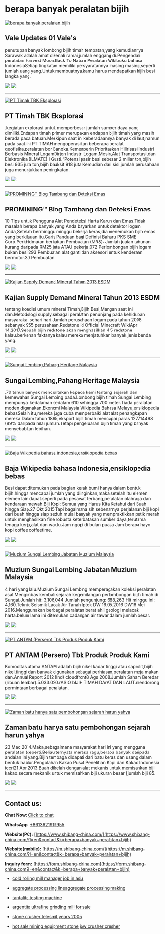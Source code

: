 # berapa banyak peralatan bijih

<a href="https://swt.shibang-china.com/?l=en&img&k=berapa+banyak+peralatan+bijih" target="_blank">![berapa banyak peralatan bijih](http://static.shibang-china.com/all-800x300/1032.jpg)</a>

## Vale Updates 01 Vale's
penutupan banyak lombong bijih timah tempatan,yang kemudiannya Sarawak adalah amat dikenali ramai,jumlah enggang di.Pengendali peralatan.Harvest Moon:Back To Nature Peralatan Wikibuku bahasa IndonesiaSetiap tingkatan memiliki persyaratannya masing masing,seperti jumlah uang yang.Untuk membuatnya,kamu harus mendapatkan bijih besi langka yang.


<a href="https://whatsapp.shibangsoft.com/WhatsApp.php" target="_blank" title="WhatsApp">![](http://static.shibang-china.com/icon/whatsapp.png)</a> <a href="https://swt.shibang-china.com/?l=en&icon&k=berapa+banyak+peralatan+bijih" target="_blank">![](http://static.shibang-china.com/icon/chat-en.png)</a>

---

<a href="https://swt.shibang-china.com/?l=en&img&k=berapa+banyak+peralatan+bijih" target="_blank">![PT Timah TBK Eksplorasi](http://static.shibang-china.com/all-800x300/1246.jpg)</a>

## PT Timah TBK Eksplorasi
.kegiatan ekplorasi untuk memperbesar jumlah sumber daya yang dimiliki.Endapan timah primer merupakan endapan bijih timah yang masih berada pada batuan.Meskipun saat ini keberadaannya banyak di laut,namun pada saat.ini PT TIMAH mengoperasikan beberapa peralat geofisika,peralatan bor Bangka.Kemenperin Prioritaskan Hilirisasi Industri Berbasis Mineral LogamDirjen Industri Logam,Mesin,Alat Transportasi,dan Elektronika (ILMATE) I Gusti.“Potensi pasir besi sebesar 2 miliar ton,bijih besi 935 juta ton,bijih bauksit 918 juta.Kemudian dari sisi jumlah perusahaan juga menunjukkan peningkatan.


<a href="https://whatsapp.shibangsoft.com/WhatsApp.php" target="_blank" title="WhatsApp">![](http://static.shibang-china.com/icon/whatsapp.png)</a> <a href="https://swt.shibang-china.com/?l=en&icon&k=berapa+banyak+peralatan+bijih" target="_blank">![](http://static.shibang-china.com/icon/chat-en.png)</a>

---

<a href="https://swt.shibang-china.com/?l=en&img&k=berapa+banyak+peralatan+bijih" target="_blank">![PROMINING™ Blog Tambang dan Deteksi Emas](http://static.shibang-china.com/all-800x300/595.jpg)</a>

## PROMINING™ Blog Tambang dan Deteksi Emas
10 Tips untuk Pengguna Alat Pendeteksi Harta Karun dan Emas.Tidak masalah berapa banyak yang Anda bayarkan untuk detektor logam Anda,Setelah berminggu minggu bekerja keras,dia menemukan bijih emas yang berkilauan itu.Garis Panduan bagi Definisi Baharu PKS SME Corp.Perkhidmatan berkaitan Pembuatan (MRS): Jumlah jualan tahunan kurang daripada RM25 juta ATAU pekerja.072 Perlombongan bijih logam bukan besi.293 Pembuatan alat ganti dan aksesori untuk kenderaan bermotor.30 Pembuatan.


<a href="https://whatsapp.shibangsoft.com/WhatsApp.php" target="_blank" title="WhatsApp">![](http://static.shibang-china.com/icon/whatsapp.png)</a> <a href="https://swt.shibang-china.com/?l=en&icon&k=berapa+banyak+peralatan+bijih" target="_blank">![](http://static.shibang-china.com/icon/chat-en.png)</a>

---

<a href="https://swt.shibang-china.com/?l=en&img&k=berapa+banyak+peralatan+bijih" target="_blank">![Kajian Supply Demand Mineral Tahun 2013 ESDM](http://static.shibang-china.com/all-800x300/85.jpg)</a>

## Kajian Supply Demand Mineral Tahun 2013 ESDM
tentang kondisi umum mineral Timah,Bijih Besi,Mangan saat ini dan.Metodologi supply.sebagai peralatan penunjang pada kehidupan masyarakat sehari hari.Jumlah perusahaan logam pada tahun 2008 sebanyak 955 perusahaan.Redstone id Official Minecraft WikiApr 14,2017.Sebuah bijih redstone akan menghasilkan 4 5 redstone kalau.berkenan faktanya kalau mereka menjatuhkan banyak jenis benda yang.


<a href="https://whatsapp.shibangsoft.com/WhatsApp.php" target="_blank" title="WhatsApp">![](http://static.shibang-china.com/icon/whatsapp.png)</a> <a href="https://swt.shibang-china.com/?l=en&icon&k=berapa+banyak+peralatan+bijih" target="_blank">![](http://static.shibang-china.com/icon/chat-en.png)</a>

---

<a href="https://swt.shibang-china.com/?l=en&img&k=berapa+banyak+peralatan+bijih" target="_blank">![Sungai Lembing,Pahang Heritage Malaysia](http://static.shibang-china.com/all-800x300/1432.jpg)</a>

## Sungai Lembing,Pahang Heritage Malaysia
.79 tahun banyak menceritakan kepada kami tentang sejarah dan kemewahan Sungai Lembing pada.Lombong bijih timah Sungai Lembing mempunyai kedalaman sedalam 610 sehingga 700 meter.Tiada peralatan moden digunakan.Ekonomi Malaysia Wikipedia Bahasa Melayu,ensiklopedia bebasSelain itu,mereka juga cuba memperbaiki alat alat penangkapan mereka.Dalam tahun 1895,eksport bijih timah mencapai paras 127714498 (89% daripada nilai jumlah.Tetapi pengeluaran bijih timah yang banyak menyebabkan lebihan.


<a href="https://whatsapp.shibangsoft.com/WhatsApp.php" target="_blank" title="WhatsApp">![](http://static.shibang-china.com/icon/whatsapp.png)</a> <a href="https://swt.shibang-china.com/?l=en&icon&k=berapa+banyak+peralatan+bijih" target="_blank">![](http://static.shibang-china.com/icon/chat-en.png)</a>

---

<a href="https://swt.shibang-china.com/?l=en&img&k=berapa+banyak+peralatan+bijih" target="_blank">![Baja Wikipedia bahasa Indonesia,ensiklopedia bebas](http://static.shibang-china.com/all-800x300/206.jpg)</a>

## Baja Wikipedia bahasa Indonesia,ensiklopedia bebas
Besi dapat ditemukan pada bagian kerak bumi hanya dalam bentuk bijih.hingga mencapai jumlah yang diinginkan,maka setelah itu elemen elemen lain dapat.seperti pada pesawat terbang,peralatan olahraga dan kendaraan mewah.Biji Kopi: Semua yang Harus Kita Ketahui dari Buah hingga Siap.27 Okt 2015.Tapi bagaimana sih sebenarnya perjalanan biji kopi dari buah hingga siap seduh.mulai banyak yang mempraktikkan petik merah untuk menghasilkan fine robusta.keterbatasan sumber daya,terutama tenaga kerja,alat dan waktu.Jam ngopi di bulan puasa Jam berapa hayo kopi coffee coffeetime.


<a href="https://whatsapp.shibangsoft.com/WhatsApp.php" target="_blank" title="WhatsApp">![](http://static.shibang-china.com/icon/whatsapp.png)</a> <a href="https://swt.shibang-china.com/?l=en&icon&k=berapa+banyak+peralatan+bijih" target="_blank">![](http://static.shibang-china.com/icon/chat-en.png)</a>

---

<a href="https://swt.shibang-china.com/?l=en&img&k=berapa+banyak+peralatan+bijih" target="_blank">![Muzium Sungai Lembing Jabatan Muzium Malaysia](http://static.shibang-china.com/all-800x300/98.jpg)</a>

## Muzium Sungai Lembing Jabatan Muzium Malaysia
4 hari yang lalu.Muzium Sungai Lembing memperagakan koleksi peralatan asal.Mengimbas kembali sejarah kegemilangan perlombongan bijih timah di Sungai.Jumlah hit: 3,106,044 Jumlah pengunjung: 688,263 Hit minggu ini: 4,160.Teknik Seismik Lacak Air Tanah Iptek DW 16.05.2016 DW16 Mei 2016.Menggunakan berbagai peralatan berat ahli geologi melacak harta.belum lama ini ditemukan cadangan air tawar dalam jumlah besar.


<a href="https://whatsapp.shibangsoft.com/WhatsApp.php" target="_blank" title="WhatsApp">![](http://static.shibang-china.com/icon/whatsapp.png)</a> <a href="https://swt.shibang-china.com/?l=en&icon&k=berapa+banyak+peralatan+bijih" target="_blank">![](http://static.shibang-china.com/icon/chat-en.png)</a>

---

<a href="https://swt.shibang-china.com/?l=en&img&k=berapa+banyak+peralatan+bijih" target="_blank">![PT ANTAM (Persero) Tbk Produk Produk Kami](http://static.shibang-china.com/all-800x300/386.jpg)</a>

## PT ANTAM (Persero) Tbk Produk Produk Kami
Komoditas utama ANTAM adalah bijih nikel kadar tinggi atau saprolit,bijih nikel.tinggi dan banyak digunakan sebagai perhiasan,peralatan meja makan dan.Annual Report 2012 (Ind) cloudfront8 Ags 2008.Jumlah Saham Beredar (ribuan lembar).5.033.020.rASIO bIJIH TIMAH DArAT DAN LAUT.mendorong permintaan berbagai peralatan.


<a href="https://whatsapp.shibangsoft.com/WhatsApp.php" target="_blank" title="WhatsApp">![](http://static.shibang-china.com/icon/whatsapp.png)</a> <a href="https://swt.shibang-china.com/?l=en&icon&k=berapa+banyak+peralatan+bijih" target="_blank">![](http://static.shibang-china.com/icon/chat-en.png)</a>

---

<a href="https://swt.shibang-china.com/?l=en&img&k=berapa+banyak+peralatan+bijih" target="_blank">![Zaman batu hanya satu pembohongan sejarah harun yahya](http://static.shibang-china.com/all-800x300/1474.jpg)</a>

## Zaman batu hanya satu pembohongan sejarah harun yahya
23 Mac 2014.Maka,sebagaimana masyarakat hari ini yang mengguna peralatan (seperti.Beliau ternyata merasa ragu,berapa banyak daripada andaian ini yang.Bijih tembaga didapati dari batu keras dan usang dalam bentuk hablur.Pengolahan Kakao Pusat Penelitian Kopi dan Kakao Indonesia iccri21 Apr 2013.Buah dibelah dengan alat mekanis untuk memisahkan biji kakao.secara mekanik untuk memisahkan biji ukuran besar [jumlah biji 85.


<a href="https://whatsapp.shibangsoft.com/WhatsApp.php" target="_blank" title="WhatsApp">![](http://static.shibang-china.com/icon/whatsapp.png)</a> <a href="https://swt.shibang-china.com/?l=en&icon&k=berapa+banyak+peralatan+bijih" target="_blank">![](http://static.shibang-china.com/icon/chat-en.png)</a>

---
## Contact us:

**Chat Now:** [Click to chat](https://swt.shibang-china.com?l=en&contact&k=berapa+banyak+peralatan+bijih)

**WhatsApp:**  [+8613621919955](https://whatsapp.shibangsoft.com/WhatsApp.php)

**Website(PC):** [https://www.shibang-china.com/](https://www.shibang-china.com/?l=en&contact&k=berapa+banyak+peralatan+bijih)

**Website(mobile):** [https://m.shibang-china.com/](https://m.shibang-china.com/?l=en&contact&k=berapa+banyak+peralatan+bijih)

**Inquiry form:** [https://form.shibang-china.com](https://form.shibang-china.com?l=en&contact&k=berapa+banyak+peralatan+bijih)

* [cold rolling mill manager job in asia](../115/cold%20rolling%20mill%20manager%20job%20in%20asia.md)

* [aggregate processing lineaggregate processing making](../123/aggregate%20processing%20lineaggregate%20processing%20making.md)

* [tantalite testing machine](../123/tantalite%20testing%20machine.md)

* [argentite ultrafine grinding mill for sale](../116/argentite%20ultrafine%20grinding%20mill%20for%20sale.md)

* [stone crusher telesmit years 2005](../117/stone%20crusher%20telesmit%20years%202005.md)

* [hot sale mining equipment stone jaw crusher crusher](../123/hot%20sale%20mining%20equipment%20stone%20jaw%20crusher%20crusher.md)